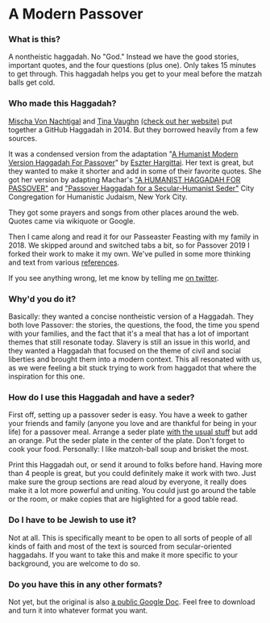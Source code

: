 A Modern Passover
========

### What is this?

A nontheistic haggadah. No "God." Instead we have the good stories, important quotes, and the four questions (plus one). Only takes 15 minutes to get through. This haggadah helps you get to your meal before the matzah balls get cold. 

### Who made this Haggadah?

[Mischa Von Nachtigal](https://twitter.com/mischa) and [Tina Vaughn](https://github.com/tinavn) [(check out her website)](http://www.tinamvaughn.com/) put together a GitHub Haggadah in 2014. But they borrowed heavily from a few sources.

It was a condensed version from the adaptation "[A Humanist Modern Version Haggadah For Passover](http://www.eszter.com/Haggadah.pdf)" by [Eszter Hargittai](http://www.twitter.com/eszter). Her text is great, but they wanted to make it shorter and add in some of their favorite quotes. She got her version by adapting Machar's ["A HUMANIST HAGGADAH FOR PASSOVER"](http://www.machar.org/wp-content/uploads/2013/01/Machar-Humanistic-Haggadah.pdf) and ["Passover Haggadah for a Secular-Humanist Seder"](http://www.citycongregation.org/celebrations/sample-services/#passover) City Congregation for Humanistic Judaism, New York City.

They got some prayers and songs from other places around the web. Quotes came via wikiquote or Google.

Then I came along and read it for our Passeaster Feasting with my family in 2018.  We skipped around and switched tabs a bit, so for Passover 2019 I forked their work to make it my own.  We've pulled in some more thinking and text from various [references](references).

If you see anything wrong, let me know by telling me [on twitter](https://twitter.com/dgroseph).

### Why'd you do it?

Basically: they wanted a concise nontheistic version of a Haggadah. They both love Passover: the stories, the questions, the food, the time you spend with your families, and the fact that it's a meal that has a lot of important themes that still resonate today. Slavery is still an issue in this world, and they wanted a Haggadah that focused on the theme of civil and social liberties and brought them into a modern context.  This all resonated with us, as we were feeling a bit stuck trying to work from haggadot that where the inspiration for this one.

### How do I use this Haggadah and have a seder?

First off, setting up a passover seder is easy. You have a week to gather your friends and family (anyone you love and are thankful for being in your life) for a passover meal. Arrange a seder plate [with the usual stuff](https://en.wikipedia.org/wiki/Passover_Seder_Plate) but add an orange. Put the seder plate in the center of the plate. Don't forget to cook your food. Personally: I like matzoh-ball soup and brisket the most. 

Print this Haggadah out, or send it around to folks before hand. Having more than 4 people is great, but you could definitely make it work with two. Just make sure the group sections are read aloud by everyone, it really does make it a lot more powerful and uniting. You could just go around the table or the room, or make copies that are higlighted for a good table read.

### Do I have to be Jewish to use it?

Not at all. This is specifically meant to be open to all sorts of people of all kinds of faith and most of the text is sourced from secular-oriented haggadahs. If you want to take this and make it more specific to your background, you are welcome to do so. 

### Do you have this in any other formats?

Not yet, but the original is also [a public Google Doc](https://docs.google.com/document/d/1rX-s_up0ABUTQRH_oJn50pBppvcKbQKWXFuHp9T17rE/edit?usp=sharing). Feel free to download and turn it into whatever format you want.
